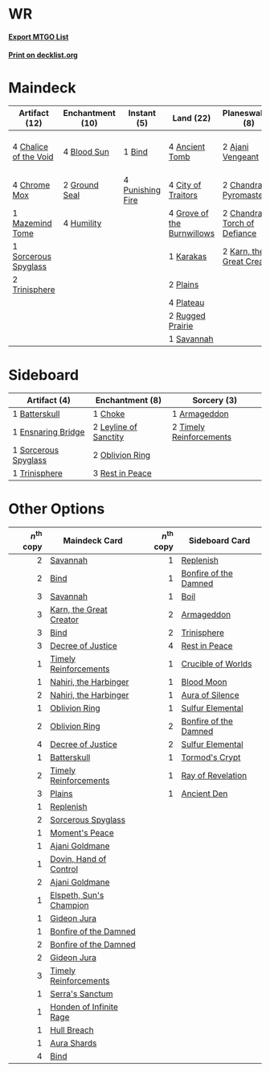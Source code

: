 # WR

#### [Export MTGO List](../collection/WR/WR.txt)
#### [Print on decklist.org](http://decklist.org/?deckmain=2%09Ajani%20Vengeant%0A4%09Ancient%20Tomb%0A1%09Bind%0A4%09Blood%20Sun%0A4%09Chalice%20of%20the%20Void%0A2%09Chandra,%20Pyromaster%0A2%09Chandra,%20Torch%20of%20Defiance%0A4%09Chrome%20Mox%0A4%09City%20of%20Traitors%0A2%09Decree%20of%20Justice%0A2%09Ground%20Seal%0A4%09Grove%20of%20the%20Burnwillows%0A4%09Humility%0A1%09Karakas%0A2%09Karn,%20the%20Great%20Creator%0A1%09Mazemind%20Tome%0A2%09Plains%0A4%09Plateau%0A4%09Punishing%20Fire%0A2%09Rugged%20Prairie%0A1%09Savannah%0A1%09Slice%20and%20Dice%0A1%09Sorcerous%20Spyglass%0A2%09Trinisphere&deckside=1%09Armageddon%0A1%09Batterskull%0A1%09Choke%0A1%09Ensnaring%20Bridge%0A2%09Leyline%20of%20Sanctity%0A2%09Oblivion%20Ring%0A3%09Rest%20in%20Peace%0A1%09Sorcerous%20Spyglass%0A2%09Timely%20Reinforcements%0A1%09Trinisphere)
# Maindeck

|                                         Artifact (12)                                          |                                    Enchantment (10)                                    |                                        Instant (5)                                        |                                              Land (22)                                              |                                           Planeswalker (8)                                            |                                         Sorcery (3)                                          |
|------------------------------------------------------------------------------------------------|----------------------------------------------------------------------------------------|-------------------------------------------------------------------------------------------|-----------------------------------------------------------------------------------------------------|-------------------------------------------------------------------------------------------------------|----------------------------------------------------------------------------------------------|
|4 [Chalice of the Void](http://gatherer.wizards.com/Pages/Card/Details.aspx?multiverseid=442211)|4 [Blood Sun](http://gatherer.wizards.com/Pages/Card/Details.aspx?multiverseid=439749)  |1 [Bind](http://gatherer.wizards.com/Pages/Card/Details.aspx?multiverseid=476218)          |4 [Ancient Tomb](http://gatherer.wizards.com/Pages/Card/Details.aspx?multiverseid=409567)            |2 [Ajani Vengeant](http://gatherer.wizards.com/Pages/Card/Details.aspx?multiverseid=174852)            |2 [Decree of Justice](http://gatherer.wizards.com/Pages/Card/Details.aspx?multiverseid=442000)|
|4 [Chrome Mox](http://gatherer.wizards.com/Pages/Card/Details.aspx?multiverseid=413761)         |2 [Ground Seal](http://gatherer.wizards.com/Pages/Card/Details.aspx?multiverseid=451104)|4 [Punishing Fire](http://gatherer.wizards.com/Pages/Card/Details.aspx?multiverseid=247550)|4 [City of Traitors](http://gatherer.wizards.com/Pages/Card/Details.aspx?multiverseid=6168)          |2 [Chandra, Pyromaster](http://gatherer.wizards.com/Pages/Card/Details.aspx?multiverseid=430581)       |1 [Slice and Dice](http://gatherer.wizards.com/Pages/Card/Details.aspx?multiverseid=376504)   |
|1 [Mazemind Tome](http://gatherer.wizards.com/Pages/Card/Details.aspx?multiverseid=485555)      |4 [Humility](http://gatherer.wizards.com/Pages/Card/Details.aspx?multiverseid=4881)     |                                                                                           |4 [Grove of the Burnwillows](http://gatherer.wizards.com/Pages/Card/Details.aspx?multiverseid=130595)|2 [Chandra, Torch of Defiance](http://gatherer.wizards.com/Pages/Card/Details.aspx?multiverseid=417683)|                                                                                              |
|1 [Sorcerous Spyglass](http://gatherer.wizards.com/Pages/Card/Details.aspx?multiverseid=435407) |                                                                                        |                                                                                           |1 [Karakas](http://gatherer.wizards.com/Pages/Card/Details.aspx?multiverseid=413782)                 |2 [Karn, the Great Creator](http://gatherer.wizards.com/Pages/Card/Details.aspx?multiverseid=460928)   |                                                                                              |
|2 [Trinisphere](http://gatherer.wizards.com/Pages/Card/Details.aspx?multiverseid=43545)         |                                                                                        |                                                                                           |2 [Plains](http://gatherer.wizards.com/Pages/Card/Details.aspx?multiverseid=439856)                  |                                                                                                       |                                                                                              |
|                                                                                                |                                                                                        |                                                                                           |4 [Plateau](http://gatherer.wizards.com/Pages/Card/Details.aspx?multiverseid=880)                    |                                                                                                       |                                                                                              |
|                                                                                                |                                                                                        |                                                                                           |2 [Rugged Prairie](http://gatherer.wizards.com/Pages/Card/Details.aspx?multiverseid=442236)          |                                                                                                       |                                                                                              |
|                                                                                                |                                                                                        |                                                                                           |1 [Savannah](http://gatherer.wizards.com/Pages/Card/Details.aspx?multiverseid=881)                   |                                                                                                       |                                                                                              |


# Sideboard

|                                         Artifact (4)                                          |                                        Enchantment (8)                                         |                                           Sorcery (3)                                            |
|-----------------------------------------------------------------------------------------------|------------------------------------------------------------------------------------------------|--------------------------------------------------------------------------------------------------|
|1 [Batterskull](http://gatherer.wizards.com/Pages/Card/Details.aspx?multiverseid=233055)       |1 [Choke](http://gatherer.wizards.com/Pages/Card/Details.aspx?multiverseid=45431)               |1 [Armageddon](http://gatherer.wizards.com/Pages/Card/Details.aspx?multiverseid=830)              |
|1 [Ensnaring Bridge](http://gatherer.wizards.com/Pages/Card/Details.aspx?multiverseid=15866)   |2 [Leyline of Sanctity](http://gatherer.wizards.com/Pages/Card/Details.aspx?multiverseid=204993)|2 [Timely Reinforcements](http://gatherer.wizards.com/Pages/Card/Details.aspx?multiverseid=220074)|
|1 [Sorcerous Spyglass](http://gatherer.wizards.com/Pages/Card/Details.aspx?multiverseid=435407)|2 [Oblivion Ring](http://gatherer.wizards.com/Pages/Card/Details.aspx?multiverseid=174909)      |                                                                                                  |
|1 [Trinisphere](http://gatherer.wizards.com/Pages/Card/Details.aspx?multiverseid=43545)        |3 [Rest in Peace](http://gatherer.wizards.com/Pages/Card/Details.aspx?multiverseid=442021)      |                                                                                                  |


# Other Options

|*n*<sup>th</sup> copy|                                          Maindeck Card                                           |*n*<sup>th</sup> copy|                                         Sideboard Card                                         |
|--------------------:|--------------------------------------------------------------------------------------------------|--------------------:|------------------------------------------------------------------------------------------------|
|                    2|[Savannah](http://gatherer.wizards.com/Pages/Card/Details.aspx?multiverseid=881)                  |                    1|[Replenish](http://gatherer.wizards.com/Pages/Card/Details.aspx?multiverseid=15143)             |
|                    2|[Bind](http://gatherer.wizards.com/Pages/Card/Details.aspx?multiverseid=476218)                   |                    1|[Bonfire of the Damned](http://gatherer.wizards.com/Pages/Card/Details.aspx?multiverseid=271095)|
|                    3|[Savannah](http://gatherer.wizards.com/Pages/Card/Details.aspx?multiverseid=881)                  |                    1|[Boil](http://gatherer.wizards.com/Pages/Card/Details.aspx?multiverseid=14630)                  |
|                    3|[Karn, the Great Creator](http://gatherer.wizards.com/Pages/Card/Details.aspx?multiverseid=460928)|                    2|[Armageddon](http://gatherer.wizards.com/Pages/Card/Details.aspx?multiverseid=830)              |
|                    3|[Bind](http://gatherer.wizards.com/Pages/Card/Details.aspx?multiverseid=476218)                   |                    2|[Trinisphere](http://gatherer.wizards.com/Pages/Card/Details.aspx?multiverseid=43545)           |
|                    3|[Decree of Justice](http://gatherer.wizards.com/Pages/Card/Details.aspx?multiverseid=442000)      |                    4|[Rest in Peace](http://gatherer.wizards.com/Pages/Card/Details.aspx?multiverseid=442021)        |
|                    1|[Timely Reinforcements](http://gatherer.wizards.com/Pages/Card/Details.aspx?multiverseid=220074)  |                    1|[Crucible of Worlds](http://gatherer.wizards.com/Pages/Card/Details.aspx?multiverseid=129480)   |
|                    1|[Nahiri, the Harbinger](http://gatherer.wizards.com/Pages/Card/Details.aspx?multiverseid=463948)  |                    1|[Blood Moon](http://gatherer.wizards.com/Pages/Card/Details.aspx?multiverseid=45386)            |
|                    2|[Nahiri, the Harbinger](http://gatherer.wizards.com/Pages/Card/Details.aspx?multiverseid=463948)  |                    1|[Aura of Silence](http://gatherer.wizards.com/Pages/Card/Details.aspx?multiverseid=132127)      |
|                    1|[Oblivion Ring](http://gatherer.wizards.com/Pages/Card/Details.aspx?multiverseid=174909)          |                    1|[Sulfur Elemental](http://gatherer.wizards.com/Pages/Card/Details.aspx?multiverseid=122416)     |
|                    2|[Oblivion Ring](http://gatherer.wizards.com/Pages/Card/Details.aspx?multiverseid=174909)          |                    2|[Bonfire of the Damned](http://gatherer.wizards.com/Pages/Card/Details.aspx?multiverseid=271095)|
|                    4|[Decree of Justice](http://gatherer.wizards.com/Pages/Card/Details.aspx?multiverseid=442000)      |                    2|[Sulfur Elemental](http://gatherer.wizards.com/Pages/Card/Details.aspx?multiverseid=122416)     |
|                    1|[Batterskull](http://gatherer.wizards.com/Pages/Card/Details.aspx?multiverseid=233055)            |                    1|[Tormod's Crypt](http://gatherer.wizards.com/Pages/Card/Details.aspx?multiverseid=389723)       |
|                    2|[Timely Reinforcements](http://gatherer.wizards.com/Pages/Card/Details.aspx?multiverseid=220074)  |                    1|[Ray of Revelation](http://gatherer.wizards.com/Pages/Card/Details.aspx?multiverseid=245288)    |
|                    3|[Plains](http://gatherer.wizards.com/Pages/Card/Details.aspx?multiverseid=439856)                 |                    1|[Ancient Den](http://gatherer.wizards.com/Pages/Card/Details.aspx?multiverseid=205275)          |
|                    1|[Replenish](http://gatherer.wizards.com/Pages/Card/Details.aspx?multiverseid=15143)               |                     |                                                                                                |
|                    2|[Sorcerous Spyglass](http://gatherer.wizards.com/Pages/Card/Details.aspx?multiverseid=435407)     |                     |                                                                                                |
|                    1|[Moment's Peace](http://gatherer.wizards.com/Pages/Card/Details.aspx?multiverseid=31811)          |                     |                                                                                                |
|                    1|[Ajani Goldmane](http://gatherer.wizards.com/Pages/Card/Details.aspx?multiverseid=140233)         |                     |                                                                                                |
|                    1|[Dovin, Hand of Control](http://gatherer.wizards.com/Pages/Card/Details.aspx?multiverseid=461156) |                     |                                                                                                |
|                    2|[Ajani Goldmane](http://gatherer.wizards.com/Pages/Card/Details.aspx?multiverseid=140233)         |                     |                                                                                                |
|                    1|[Elspeth, Sun's Champion](http://gatherer.wizards.com/Pages/Card/Details.aspx?multiverseid=394361)|                     |                                                                                                |
|                    1|[Gideon Jura](http://gatherer.wizards.com/Pages/Card/Details.aspx?multiverseid=430549)            |                     |                                                                                                |
|                    1|[Bonfire of the Damned](http://gatherer.wizards.com/Pages/Card/Details.aspx?multiverseid=271095)  |                     |                                                                                                |
|                    2|[Bonfire of the Damned](http://gatherer.wizards.com/Pages/Card/Details.aspx?multiverseid=271095)  |                     |                                                                                                |
|                    2|[Gideon Jura](http://gatherer.wizards.com/Pages/Card/Details.aspx?multiverseid=430549)            |                     |                                                                                                |
|                    3|[Timely Reinforcements](http://gatherer.wizards.com/Pages/Card/Details.aspx?multiverseid=220074)  |                     |                                                                                                |
|                    1|[Serra's Sanctum](http://gatherer.wizards.com/Pages/Card/Details.aspx?multiverseid=9674)          |                     |                                                                                                |
|                    1|[Honden of Infinite Rage](http://gatherer.wizards.com/Pages/Card/Details.aspx?multiverseid=79110) |                     |                                                                                                |
|                    1|[Hull Breach](http://gatherer.wizards.com/Pages/Card/Details.aspx?multiverseid=376367)            |                     |                                                                                                |
|                    1|[Aura Shards](http://gatherer.wizards.com/Pages/Card/Details.aspx?multiverseid=247184)            |                     |                                                                                                |
|                    4|[Bind](http://gatherer.wizards.com/Pages/Card/Details.aspx?multiverseid=476218)                   |                     |                                                                                                |

